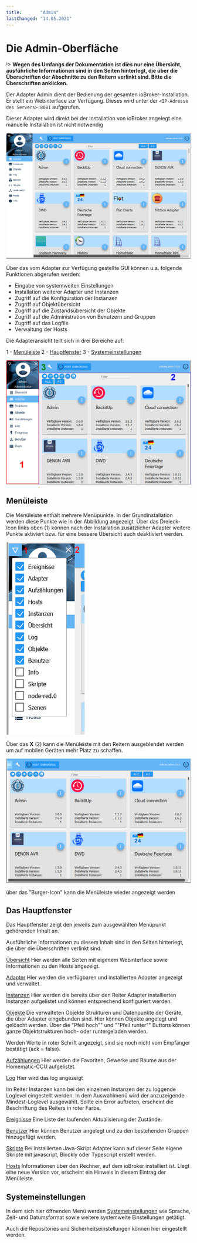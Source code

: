 ```yaml
---
title:       "Admin"
lastChanged: "14.05.2021"
---
```


# Die Admin-Oberfläche

!> **Wegen des Umfangs der Dokumentation ist dies nur eine Übersicht, ausführliche 
Informationen sind in den Seiten hinterlegt, die über die Überschriften der 
Abschnitte zu den Reitern verlinkt sind. Bitte die Überschriften anklicken.**


Der Adapter Admin dient der Bedienung der gesamten ioBroker-Installation. 
Er stellt ein Webinterface zur Verfügung. Dieses wird unter der 
``<IP-Adresse des Servers>:8081`` aufgerufen.

Dieser Adapter wird direkt bei der Installation von ioBroker angelegt eine manuelle 
Installation ist nicht notwendig

![Der Admin in der Kachelansicht](media/ADMIN_Adapter_Kachel.png)

Über das vom Adapter zur Verfügung gestellte GUI können u.a. folgende 
Funktionen abgerufen werden:

* Eingabe von systemweiten Einstellungen
* Installation weiterer Adapter und Instanzen
* Zugriff auf die Konfiguration der Instanzen
* Zugriff auf Objektübersicht
* Zugriff auf die Zustandsübersicht der Objekte
* Zugriff auf die Administration von Benutzern und Gruppen
* Zugriff auf das Logfile
* Verwaltung der Hosts

Die Adapteransicht teilt sich in drei Bereiche auf:

1 - [Menüleiste](#menüpunkte)
2 - [Hauptfenster](#das-hauptfenster)
3 - [Systemeinstellungen](#systemeinstellungen)

![Die Struktur des Admin](media/ADMIN_Screen_numbers.png)

## Menüleiste
Die Menüleiste enthält mehrere Menüpunkte. In der Grundinstallation werden diese 
Punkte wie in der Abbildung angezeigt. Über das Dreieck-Icon links oben (1) können 
nach der Installation zusätzlicher Adapter weitere Punkte aktiviert bzw. für eine 
bessere Übersicht auch deaktiviert werden.

![Menüpunkte](media/ADMIN_Screen01_menuitems_numbers.png)

Über das **X**  (2) kann die Menüleiste mit den Reitern ausgeblendet werden um 
auf mobilen Geräten mehr Platz zu schaffen.

![Menü eingeklappt](media/ADMIN_Screen01_menucollapsed.png)

über das "Burger-Icon" kann die Menüleiste wieder angezeigt werden


## Das Hauptfenster
Das Hauptfenster zeigt den jeweils zum ausgewählten Menüpunkt gehörenden Inhalt an.

Ausführliche Informationen zu diesem Inhalt sind in den Seiten hinterlegt, die über die 
Überschriften verlinkt sind.

[Übersicht](https://www.iobroker.net/#de/documentation/admin/overview.md)
Hier werden alle Seiten mit eigenem Webinterface sowie Informationen zu den 
Hosts angezeigt.

[Adapter](https://www.iobroker.net/#de/documentation/admin/adapter.md)
Hier werden die verfügbaren und installierten Adapter angezeigt und verwaltet.

[Instanzen](https://www.iobroker.net/#de/documentation/admin/instances.md)
Hier werden die bereits über den Reiter Adapter installierten Instanzen aufgelistet 
und können entsprechend konfiguriert werden.

[Objekte](https://www.iobroker.net/#de/documentation/admin/objects.md)
Die verwalteten Objekte Strukturen und Datenpunkte der Geräte, die über Adapter 
eingebunden sind. Hier können Objekte angelegt und gelöscht werden. Über die 
"Pfeil hoch"" und ""Pfeil runter"" Buttons können ganze Objektstrukturen 
hoch- oder runtergeladen werden.

Werden Werte in roter Schrift angezeigt, sind sie noch nicht vom Empfänger 
bestätigt (ack = false).

[Aufzählungen](https://www.iobroker.net/#de/documentation/admin/enums.md)
Hier werden die Favoriten, Gewerke und Räume aus der Homematic-CCU aufgelistet.

[Log](https://www.iobroker.net/#de/documentation/admin/log.md)
Hier wird das log angezeigt

Im Reiter Instanzen kann bei den einzelnen Instanzen der zu loggende Loglevel 
eingestellt werden. In dem Auswahlmenü wird der anzuzeigende Mindest-Loglevel 
ausgewählt. Sollte ein Error auftreten, erscheint die Beschriftung des Reiters in roter Farbe.


[Ereignisse](https://www.iobroker.net/#de/documentation/admin/events.md)
Eine Liste der laufenden Aktualisierung der Zustände.

[Benutzer](https://www.iobroker.net/#de/documentation/admin/users.md)
Hier können Benutzer angelegt und zu den bestehenden Gruppen hinzugefügt werden.

[Skripte](scripts.md)
Bei installierten Java-Skript Adapter kann auf dieser Seite eigene Skripte mit 
javascript, Blockly oder Typescript erstellt werden.

[Hosts](https://www.iobroker.net/#de/documentation/admin/hosts.md)
Informationen über den Rechner, auf dem ioBroker installiert ist.  Liegt eine neue Version vor, 
erscheint ein Hinweis in diesem Eintrag der Menüleiste.


## Systemeinstellungen
In dem sich hier öffnenden Menü werden [Systemeinstellungen](https://www.iobroker.net/#de/documentation/admin/settings.md) wie Sprache, Zeit- 
und Datumsformat sowie weitere systemweite Einstellungen getätigt.

Auch die Repositories und Sicherheitseinstellungen können hier eingestellt werden.


[Übersicht]: https://www.iobroker.net/#de/documentation/admin/overview.md
[Adapter]: https://www.iobroker.net/#de/documentation/admin/adapter.md
[Instanzen]: https://www.iobroker.net/#de/documentation/admin/instances.md
[Objekte]: https://www.iobroker.net/#de/documentation/admin/objects.md
[Aufzählungen]: https://www.iobroker.net/#de/documentation/admin/enums.md
[Log]: https://www.iobroker.net/#de/documentation/admin/log.md
[Ereignisse]: https://www.iobroker.net/#de/documentation/admin/events.md
[Benutzer]: https://www.iobroker.net/#de/documentation/admin/users.md
[Hosts]: https://www.iobroker.net/#de/documentation/admin/hosts.md
[Systemeinstellungen]: https://www.iobroker.net/#de/documentation/admin/settings.md
